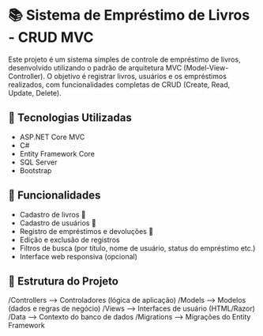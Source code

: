 # 📚 Sistema de Empréstimo de Livros - CRUD MVC

Este projeto é um sistema simples de controle de empréstimo de livros, desenvolvido utilizando o padrão de arquitetura MVC (Model-View-Controller). O objetivo é registrar livros, usuários e os empréstimos realizados, com funcionalidades completas de CRUD (Create, Read, Update, Delete).

## 🔧 Tecnologias Utilizadas

- ASP.NET Core MVC
- C#
- Entity Framework Core
- SQL Server
- Bootstrap

## 📌 Funcionalidades

- Cadastro de livros 📖
- Cadastro de usuários 👤
- Registro de empréstimos e devoluções 📅
- Edição e exclusão de registros
- Filtros de busca (por título, nome de usuário, status do empréstimo etc.)
- Interface web responsiva (opcional)

## 🧩 Estrutura do Projeto
/Controllers --> Controladores (lógica de aplicação)
/Models --> Modelos (dados e regras de negócio)
/Views --> Interfaces de usuário (HTML/Razor)
/Data --> Contexto do banco de dados
/Migrations --> Migrações do Entity Framework

